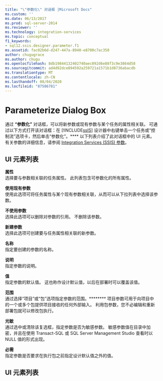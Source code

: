 ```yaml
---
title: "\"参数化\" 对话框 |Microsoft Docs"
ms.custom: ''
ms.date: 06/13/2017
ms.prod: sql-server-2014
ms.reviewer: ''
ms.technology: integration-services
ms.topic: conceptual
f1_keywords:
- sql12.ssis.designer.parameter.f1
ms.assetid: fac02b6d-d247-447a-8940-e8700c7ac350
author: chugugrace
ms.author: chugu
ms.openlocfilehash: 8db19844132402740aec092d6e88f3c9e3864d58
ms.sourcegitcommit: ad4d92dce894592a259721a1571b1d8736abacdb
ms.translationtype: MT
ms.contentlocale: zh-CN
ms.lasthandoff: 08/04/2020
ms.locfileid: "87586781"
---
```

# <a name="parameterize-dialog-box"></a>Parameterize Dialog Box
  通过 **“参数化”** 对话框，可以将新参数或现有参数与某个任务的属性相关联。 可通过以下方式打开该对话框：在 [!INCLUDE[ssIS](../includes/ssis-md.md)] 设计器中右键单击一个任务或“控制流”选项卡，然后单击“参数化”。**** 以下列表介绍了此对话框中的 UI 元素。 有关参数的详细信息，请参阅 [Integration Services (SSIS) 参数](integration-services-ssis-package-and-project-parameters.md)。  
  
## <a name="ui-element-list"></a>UI 元素列表  
 **属性**  
 选择要与参数相关联的任务属性。 此列表包含可参数化的所有属性。  
  
 **使用现有参数**  
 使用此选项可将任务属性与某个现有参数相关联，从而可以从下拉列表中选择该参数。  
  
 **不使用参数**  
 选择此选项可以删除对参数的引用。 不删除该参数。  
  
 **新建参数**  
 选择此选项可创建要与任务属性相关联的新参数。  
  
 **名称**  
 指定要创建的参数的名称。  
  
 **说明**  
 指定参数的说明。  
  
 **值**  
 指定参数的默认值。 这也称作设计默认值，以后在部署时可以覆盖该值。  
  
 **范围**  
 通过选择“项目”或“包”选项指定参数的范围。******** 项目参数可用于向项目中的一个或多个包提供项目接收的任何外部输入。 利用包参数，您不必编辑和重新部署包就可以修改包执行。  
  
 **光敏**  
 通过选中或清除该复选框，指定参数是否为敏感参数。 敏感参数值在目录中加密，并且在使用 Transact-SQL 或 SQL Server Management Studio 查看时以 NULL 值的形式出现。  
  
 **必需**  
 指定参数是否要求在执行包之前指定设计默认值之外的值。  
  
## <a name="ui-element-list"></a>UI 元素列表  
  
